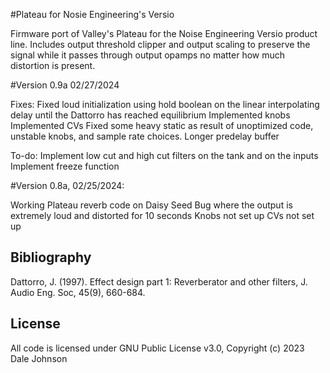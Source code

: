 #Plateau for Nosie Engineering's Versio

Firmware port of Valley's Plateau for the Noise Engineering Versio product line. Includes output threshold clipper 
and output scaling to preserve the signal while it passes through output opamps no matter how much distortion is present.


#Version 0.9a 02/27/2024

Fixes: 
Fixed loud initialization using hold boolean on the linear interpolating delay until the Dattorro has reached equilibrium
Implemented knobs
Implemented CVs
Fixed some heavy static as result of unoptimized code, unstable knobs, and sample rate choices.
Longer predelay buffer

To-do:
Implement low cut and high cut filters on the tank and on the inputs
Implement freeze function


#Version 0.8a, 02/25/2024:

Working Plateau reverb code on Daisy Seed
Bug where the output is extremely loud and distorted for 10 seconds
Knobs not set up
CVs not set up


## Bibliography

Dattorro, J. (1997). Effect design part 1: Reverberator and other filters, J. Audio Eng. Soc, 45(9), 660-684.

## License

All code is licensed under GNU Public License v3.0, Copyright (c) 2023 Dale Johnson
